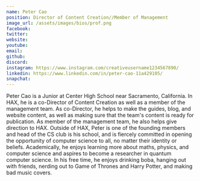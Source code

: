 ```yaml
---
name: Peter Cao
position: Director of Content Creation//Member of Management
image_url: /assets/images/bios/prof.png
facebook: 
twitter: 
website: 
youtube: 
email: 
github: 
discord: 
instagram: https://www.instagram.com/creativeusername1234567890/
linkedin: https://www.linkedin.com/in/peter-cao-11a429105/
snapchat: 
---
```

Peter Cao is a Junior at Center High School near Sacramento, California. In HAX, he is a co-Director of Content Creation as well as a member of the management team. As co-Director, he helps to make the guides, blog, and website content, as well as making sure that the team's content is ready for publication. As member of the management team, he also helps give direction to HAX. Outside of HAX, Peter is one of the founding members and head of the CS club is his school, and is fiercely committed in opening the opportunity of computer science to all, no matter their identity or beliefs. Academically, he enjoys learning more about maths, physics, and computer science and aspires to become a researcher in quantum computer science. In his free time, he enjoys drinking boba, hanging out with friends, nerding out to Game of Thrones and Harry Potter, and making bad music covers.